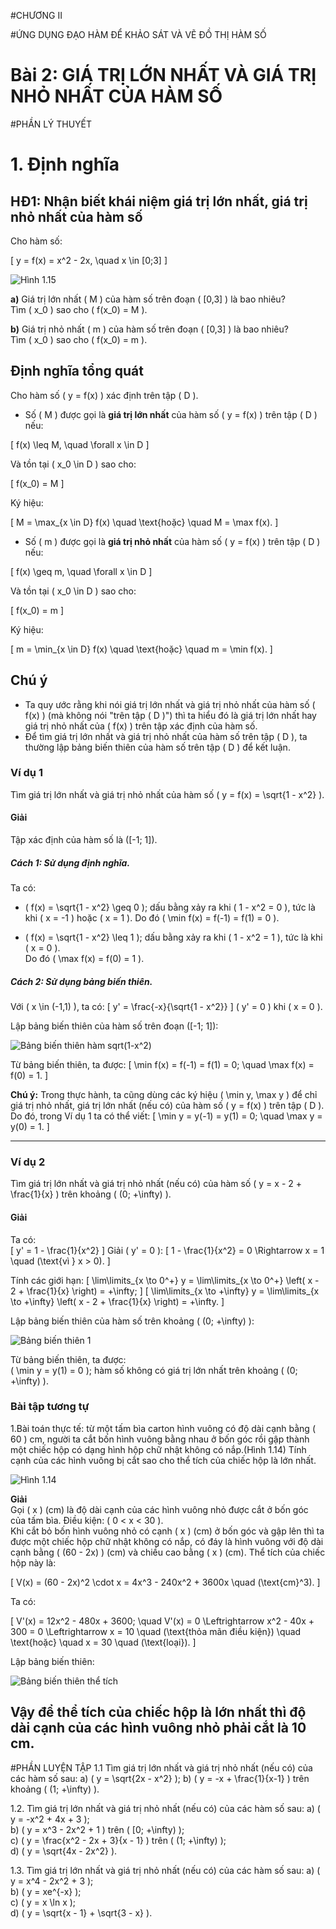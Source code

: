 #CHƯƠNG II

#ỨNG DỤNG ĐẠO HÀM ĐỂ KHẢO SÁT VÀ VẼ ĐỒ THỊ HÀM SỐ

# Bài 2: GIÁ TRỊ LỚN NHẤT VÀ GIÁ TRỊ NHỎ NHẤT CỦA HÀM SỐ

#PHẦN LÝ THUYẾT

# 1. Định nghĩa

## HĐ1: Nhận biết khái niệm giá trị lớn nhất, giá trị nhỏ nhất của hàm số

Cho hàm số:

\[
y = f(x) = x^2 - 2x, \quad x \in [0;3]
\]

![Hình 1.15](images/Hinh_1_15.png)

**a)** Giá trị lớn nhất \( M \) của hàm số trên đoạn \( [0,3] \) là bao nhiêu?  
Tìm \( x_0 \) sao cho \( f(x_0) = M \).  

**b)** Giá trị nhỏ nhất \( m \) của hàm số trên đoạn \( [0,3] \) là bao nhiêu?  
Tìm \( x_0 \) sao cho \( f(x_0) = m \).  

## Định nghĩa tổng quát
Cho hàm số \( y = f(x) \) xác định trên tập \( D \).

- Số \( M \) được gọi là **giá trị lớn nhất** của hàm số \( y = f(x) \) trên tập \( D \) nếu:

\[
f(x) \leq M, \quad \forall x \in D
\]

Và tồn tại \( x_0 \in D \) sao cho:

\[
f(x_0) = M
\]

Ký hiệu:

\[
M = \max_{x \in D} f(x) \quad \text{hoặc} \quad M = \max f(x).
\]

- Số \( m \) được gọi là **giá trị nhỏ nhất** của hàm số \( y = f(x) \) trên tập \( D \) nếu:

\[
f(x) \geq m, \quad \forall x \in D
\]

Và tồn tại \( x_0 \in D \) sao cho:

\[
f(x_0) = m
\]

Ký hiệu:

\[
m = \min_{x \in D} f(x) \quad \text{hoặc} \quad m = \min f(x).
\]



## Chú ý
- Ta quy ước rằng khi nói giá trị lớn nhất và giá trị nhỏ nhất của hàm số \( f(x) \) (mà không nói "trên tập \( D \)") thì ta hiểu đó là giá trị lớn nhất hay giá trị nhỏ nhất của \( f(x) \) trên tập xác định của hàm số.
- Để tìm giá trị lớn nhất và giá trị nhỏ nhất của hàm số trên tập \( D \), ta thường lập bảng biến thiên của hàm số trên tập \( D \) để kết luận.

### Ví dụ 1
Tìm giá trị lớn nhất và giá trị nhỏ nhất của hàm số \( y = f(x) = \sqrt{1 - x^2} \).

#### Giải
Tập xác định của hàm số là \([-1; 1]\).

##### Cách 1: Sử dụng định nghĩa.
Ta có:
- \( f(x) = \sqrt{1 - x^2} \geq 0 \); dấu bằng xảy ra khi \( 1 - x^2 = 0 \), tức là khi \( x = -1 \) hoặc \( x = 1 \).
  Do đó \( \min f(x) = f(-1) = f(1) = 0 \).

- \( f(x) = \sqrt{1 - x^2} \leq 1 \); dấu bằng xảy ra khi \( 1 - x^2 = 1 \), tức là khi \( x = 0 \).  
  Do đó \( \max f(x) = f(0) = 1 \).

##### Cách 2: Sử dụng bảng biến thiên.
Với \( x \in (-1,1) \), ta có:
\[
y' = \frac{-x}{\sqrt{1 - x^2}}
\]
\( y' = 0 \) khi \( x = 0 \).

Lập bảng biến thiên của hàm số trên đoạn \([-1; 1]\):

![Bảng biến thiên hàm sqrt(1-x^2)](images/Bang_bien_thien_sqrt_1_x2.png)

Từ bảng biến thiên, ta được:
\[
\min f(x) = f(-1) = f(1) = 0; \quad \max f(x) = f(0) = 1.
\]

**Chú ý:** Trong thực hành, ta cũng dùng các ký hiệu \( \min y, \max y \) để chỉ giá trị nhỏ nhất, giá trị lớn nhất (nếu có) của hàm số \( y = f(x) \) trên tập \( D \).  
Do đó, trong Ví dụ 1 ta có thể viết:
\[
\min y = y(-1) = y(1) = 0; \quad \max y = y(0) = 1.
\]

---

### Ví dụ 2
Tìm giá trị lớn nhất và giá trị nhỏ nhất (nếu có) của hàm số \( y = x - 2 + \frac{1}{x} \) trên khoảng \( (0; +\infty) \).

#### Giải
Ta có:  
\[
y' = 1 - \frac{1}{x^2}
\]
Giải \( y' = 0 \):
\[
1 - \frac{1}{x^2} = 0 \Rightarrow x = 1 \quad (\text{vì } x > 0).
\]

Tính các giới hạn:
\[
\lim\limits_{x \to 0^+} y = \lim\limits_{x \to 0^+} \left( x - 2 + \frac{1}{x} \right) = +\infty;
\]
\[
\lim\limits_{x \to +\infty} y = \lim\limits_{x \to +\infty} \left( x - 2 + \frac{1}{x} \right) = +\infty.
\]

Lập bảng biến thiên của hàm số trên khoảng \( (0; +\infty) \):

![Bảng biến thiên 1](images/Bang_bien_thien_1.png)

Từ bảng biến thiên, ta được:  
\( \min y = y(1) = 0 \); hàm số không có giá trị lớn nhất trên khoảng \( (0; +\infty) \).

### Bài tập tương tự 
1.Bài toán thực tế: từ một tấm bìa carton hình vuông có độ dài cạnh bằng \( 60 \) cm, người ta cắt bốn hình vuông bằng nhau ở bốn góc rồi gập thành một chiếc hộp có dạng hình hộp chữ nhật không có nắp.(Hình 1.14)
Tính cạnh của các hình vuông bị cắt sao cho thể tích của chiếc hộp là lớn nhất.

![Hình 1.14](images/Hinh_1_14.png)

**Giải**  
Gọi \( x \) (cm) là độ dài cạnh của các hình vuông nhỏ được cắt ở bốn góc của tấm bìa. Điều kiện: \( 0 < x < 30 \).  
Khi cắt bỏ bốn hình vuông nhỏ có cạnh \( x \) (cm) ở bốn góc và gập lên thì ta được một chiếc hộp chữ nhật không có nắp, có đáy là hình vuông với độ dài cạnh bằng \( (60 - 2x) \) (cm) và chiều cao bằng \( x \) (cm). Thể tích của chiếc hộp này là:  

\[
V(x) = (60 - 2x)^2 \cdot x = 4x^3 - 240x^2 + 3600x \quad (\text{cm}^3).
\]

Ta có:  

\[
V'(x) = 12x^2 - 480x + 3600; \quad V'(x) = 0 \Leftrightarrow x^2 - 40x + 300 = 0 \Leftrightarrow x = 10 \quad (\text{thỏa mãn điều kiện}) \quad \text{hoặc} \quad x = 30 \quad (\text{loại}).
\]

Lập bảng biến thiên:  

![Bảng biến thiên thể tích](images/Bang_bien_thien_the_tich.png)

Vậy để thể tích của chiếc hộp là lớn nhất thì độ dài cạnh của các hình vuông nhỏ phải cắt là 10 cm.
---


#PHẦN LUYỆN TẬP
1.1 Tìm giá trị lớn nhất và giá trị nhỏ nhất (nếu có) của các hàm số sau:
a) \( y = \sqrt{2x - x^2} \);
b) \( y = -x + \frac{1}{x-1} \) trên khoảng \( (1; +\infty) \).

1.2. Tìm giá trị lớn nhất và giá trị nhỏ nhất (nếu có) của các hàm số sau:
a) \( y = -x^2 + 4x + 3 \);  
b) \( y = x^3 - 2x^2 + 1 \) trên \( [0; +\infty) \);  
c) \( y = \frac{x^2 - 2x + 3}{x - 1} \) trên \( (1; +\infty) \);  
d) \( y = \sqrt{4x - 2x^2} \).  

1.3. Tìm giá trị lớn nhất và giá trị nhỏ nhất (nếu có) của các hàm số sau:
a) \( y = x^4 - 2x^2 + 3 \);  
b) \( y = xe^{-x} \);  
c) \( y = x \ln x \);  
d) \( y = \sqrt{x - 1} + \sqrt{3 - x} \).  

